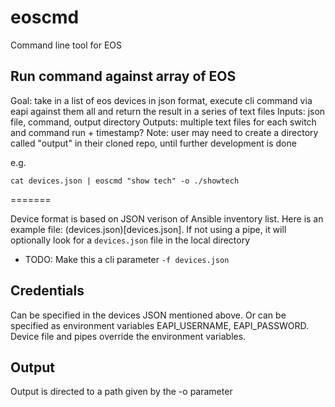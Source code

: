 # eoscmd
Command line tool for EOS

## Run command against array of EOS
Goal: take in a list of eos devices in json format, execute cli command via eapi against them all and return the result in a series of text files
Inputs: json file, command, output directory
Outputs: multiple text files for each switch and command run + timestamp?
Note: user may need to create a directory called "output" in their cloned repo, until further development is done

e.g.

    cat devices.json | eoscmd "show tech" -o ./showtech
=======

Device format is based on JSON verison of Ansible inventory list.  Here is an example file: (devices.json)[devices.json].  If not using a pipe, it will optionally look for a `devices.json` file in the local directory 
- TODO: Make this a cli parameter `-f devices.json`

## Credentials
Can be specified in the devices JSON mentioned above.  Or can be specified as environment variables EAPI_USERNAME, EAPI_PASSWORD.  Device file and pipes override the environment variables.

## Output
Output is directed to a path given by the -o parameter
